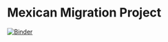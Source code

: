# Mexican Migration Project
[![Binder](https://mybinder.org/badge_logo.svg)](https://mybinder.org/v2/gh/alexodicino/SFLD/master)
